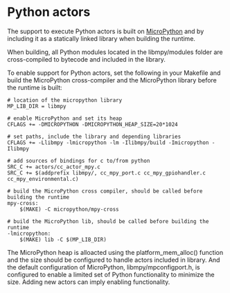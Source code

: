 # Python actors

The support to execute Python actors is built on  [MicroPython](https://github.com/micropython/micropython) and by including it as a statically linked library when building the runtime.

When building, all Python modules located in the libmpy/modules folder are cross-compiled to bytecode and included in the library.

To enable support for Python actors, set the following in your Makefile and build the MicroPython cross-compiler and the MicroPython library before the runtime is built:

```
# location of the micropython library
MP_LIB_DIR = libmpy

# enable MicroPython and set its heap
CFLAGS += -DMICROPYTHON -DMICROPYTHON_HEAP_SIZE=20*1024

# set paths, include the library and depending libraries
CFLAGS += -Llibmpy -lmicropython -lm -Ilibmpy/build -Imicropython -Ilibmpy

# add sources of bindings for c to/from python
SRC_C += actors/cc_actor_mpy.c
SRC_C += $(addprefix libmpy/, cc_mpy_port.c cc_mpy_gpiohandler.c cc_mpy_environmental.c)

# build the MicroPython cross compiler, should be called before building the runtime
mpy-cross:
	$(MAKE) -C micropython/mpy-cross

# build the MicroPython lib, should be called before building the runtime
-lmicropython:
	$(MAKE) lib -C $(MP_LIB_DIR)
```

The MicroPython heap is alloacted using the platform_mem_alloc() function and the size should be configured to handle actors included in library. And the default configuration of MicroPython, libmpy/mpconfigport.h, is configured to enable a limited set of Python functionality to minimize the size. Adding new actors can imply enabling functionality.
